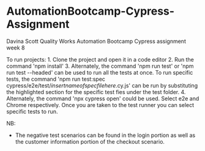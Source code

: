 # AutomationBootcamp-Cypress-Assignment
Davina Scott
Quality Works Automation Bootcamp Cypress assignment week 8


To run projects:
    1. Clone the project and open it in a code editor
    2. Run the command 'npm install'
    3. Alternately, the command 'npm run test' or 'npm run test --headed' can be used to run all the tests at once. To run specific tests, the command 'npm run test:spec cypress/e2e/test/*insertnameofspecfilehere*.cy.js' can be run by substituting the highlighted section for the specific test fies under the test folder.
    4. Alternately, the command 'npx cypress open' could be used. Select e2e and Chrome respectively. Once you are taken to the test runner you can select specific tests to run.


NB:
- The negative test scenarios can be found in the login portion as well as the customer information portion of the checkout scenario.

